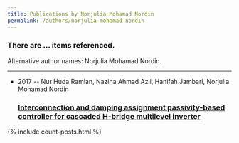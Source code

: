 ```yaml
---
title: Publications by Norjulia Mohamad Nordin
permalink: /authors/norjulia-mohamad-nordin
---
```


<h3 id="number-posts">There are ... items referenced.</h3>
<p id='info-authors'>Alternative author names: Norjulia Mohamad Nordin.</p>
<hr />
<ul class="post-list">
<li><span class='post-meta'>2017 -- Nur Huda Ramlan, Naziha Ahmad Azli, Hanifah Jambari, Norjulia Mohamad Nordin</span><h3><a class='post-link' href="{{ site.baseurl }}/interconnection-and-damping-assignment-passivity-based-controller-for-cascaded-h-bridge-multilevel-inverter">Interconnection and damping assignment passivity-based controller for cascaded H-bridge multilevel inverter</a></h3></li>

</ul>
{% include count-posts.html %}
